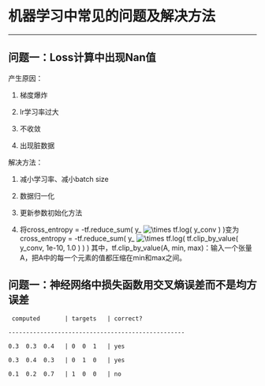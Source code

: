 # 机器学习中常见的问题及解决方法 #

----------

## 问题一：Loss计算中出现Nan值 ##

产生原因：

1. 梯度爆炸

2. lr学习率过大

3. 不收敛

4. 出现脏数据

解决方法：

1. 减小学习率、减小batch size

2. 数据归一化

2. 更新参数初始化方法

3. 将cross_entropy = -tf.reduce_sum( y_ <img src="https://latex.codecogs.com/gif.latex?\times" title="\times" /> tf.log( y_conv ) )变为 
cross_entropy = -tf.reduce_sum( y_ <img src="https://latex.codecogs.com/gif.latex?\times" title="\times" /> tf.log( tf.clip_by_value( y_conv, 1e-10, 1.0 ) ) )
其中，tf.clip_by_value(A, min, max)：输入一个张量A，把A中的每一个元素的值都压缩在min和max之间。

## 问题一：神经网络中损失函数用交叉熵误差而不是均方误差 ##


`  computed       | targets   | correct? `

`--------------------------------------------------`

` 0.3  0.3  0.4   | 0  0  1   | yes `

` 0.3  0.4  0.3   | 0  1  0   | yes `

` 0.1  0.2  0.7   | 1  0  0   | no `